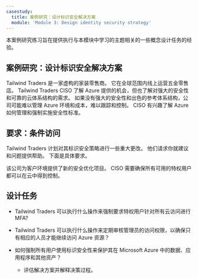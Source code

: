 ```yaml
---
casestudy:
  title: 案例研究：设计标识安全解决方案
  module: 'Module 3: Design identity security strategy'
---
```

本案例研究练习旨在提供执行与本模块中学习的主题相关的一些概念设计任务的经验。

## 案例研究：设计标识安全解决方案

Tailwind Traders 是一家虚构的家装零售商。 它在全球范围内线上运营五金零售店。 Tailwind Traders CISO 了解 Azure 提供的机会，但也了解对强大的安全性和可靠的云体系结构的需求。  如果没有强大的安全性和出色的参考体系结构，公司可能难以管理 Azure 环境和成本，难以跟踪和控制。 CISO 有兴趣了解 Azure 如何管理和强制实施安全性标准。

## 要求：条件访问

Tailwind Traders 计划对其标识安全策略进行一些重大更改。 他们请求你就建议和问题提供帮助。 下面是具体要求。

该公司为客户环境提供了新的安全优化项目。 CISO 需要确保所有可用的特权用户都可以在云中得到控制。

## 设计任务

* Tailwind Traders 可以执行什么操作来强制要求特权用户针对所有云访问进行 MFA?

* Tailwind Traders 可以执行什么操作来定期审核管理员的访问权限，以确保只有相应的人员才能继续访问 Azure 资源？

* 如何强制所有用户使用标识安全性来保护其在 Microsoft Azure 中的数据、应用程序和其他资产？

    * 评估解决方案并解释决策过程。

